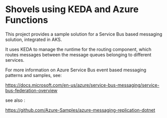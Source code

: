 # Shovels using KEDA and Azure Functions

This project provides a sample solution for a Service Bus based messaging solution, integrated in AKS.  

It uses KEDA to manage the runtime for the routing component, which routes messages between the message queues belonging to different services.

For more information on Azure Service Bus event based messaging patterns and samples, see:

https://docs.microsoft.com/en-us/azure/service-bus-messaging/service-bus-federation-overview

see also :

https://github.com/Azure-Samples/azure-messaging-replication-dotnet
